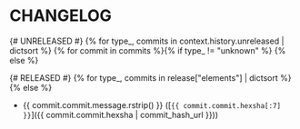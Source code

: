 # CHANGELOG
{# UNRELEASED #}
{% for type_, commits in context.history.unreleased | dictsort %}
{% for commit in commits %}{% if type_ != "unknown" %}
{% else %}

{# RELEASED #}
{% for type_, commits in release["elements"] | dictsort %}
{% else %}
* {{ commit.commit.message.rstrip() }} ([`{{ commit.commit.hexsha[:7] }}`]({{ commit.commit.hexsha | commit_hash_url }}))